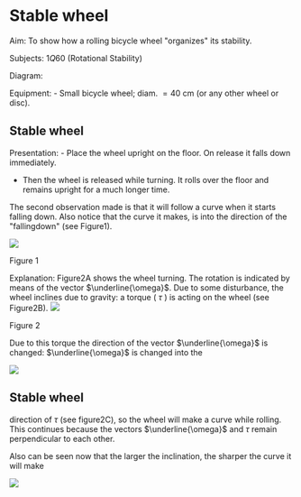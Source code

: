 # Stable wheel 

Aim: To show how a rolling bicycle wheel "organizes" its stability.

Subjects: $1 Q 60$ (Rotational Stability)

Diagram:

Equipment: - Small bicycle wheel; diam. $=40 \mathrm{~cm}$ (or any other wheel or disc).

## Stable wheel

Presentation: - Place the wheel upright on the floor. On release it falls down immediately.

- Then the wheel is released while turning. It rolls over the floor and remains upright for a much longer time.

The second observation made is that it will follow a curve when it starts falling down. Also notice that the curve it makes, is into the direction of the "fallingdown" (see Figure1).

![](https://cdn.mathpix.com/cropped/2024_06_24_fe75fa2c79bafa2ceed5g-2.jpg?height=401&width=599&top_left_y=607&top_left_x=858)

Figure 1

Explanation: Figure2A shows the wheel turning. The rotation is indicated by means of the vector $\underline{\omega}$. Due to some disturbance, the wheel inclines due to gravity: a torque ( $\tau$ ) is acting on the wheel (see Figure2B).
![](https://cdn.mathpix.com/cropped/2024_06_24_fe75fa2c79bafa2ceed5g-2.jpg?height=1064&width=564&top_left_y=1191&top_left_x=889)

Figure 2

Due to this torque the direction of the vector $\underline{\omega}$ is changed: $\underline{\omega}$ is changed into the

![](https://cdn.mathpix.com/cropped/2024_06_24_fe75fa2c79bafa2ceed5g-2.jpg?height=255&width=563&top_left_y=2355&top_left_x=1426)

## Stable wheel

direction of $\tau$ (see figure2C), so the wheel will make a curve while rolling. This continues because the vectors $\underline{\omega}$ and $\tau$ remain perpendicular to each other.

Also can be seen now that the larger the inclination, the sharper the curve it will make

![](https://cdn.mathpix.com/cropped/2024_06_24_fe75fa2c79bafa2ceed5g-3.jpg?height=48&width=656&top_left_y=415&top_left_x=515)

